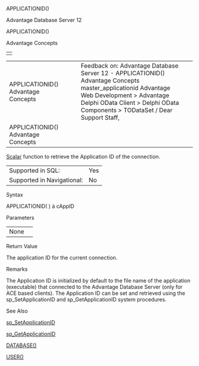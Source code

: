APPLICATIONID()




Advantage Database Server 12  

APPLICATIONID()

Advantage Concepts

|  |
| --- |
|  |

|  |  |  |  |  |
| --- | --- | --- | --- | --- |
| APPLICATIONID()  Advantage Concepts |  |  | Feedback on: Advantage Database Server 12 - APPLICATIONID() Advantage Concepts master\_applicationid Advantage Web Development > Advantage Delphi OData Client > Delphi OData Components > TODataSet / Dear Support Staff, |  |
| APPLICATIONID()  Advantage Concepts |  |  |  |  |

[Scalar](master_supported_scalar_functions.htm) function to retrieve the Application ID of the connection.

|  |  |
| --- | --- |
| Supported in SQL: | Yes |
| Supported in Navigational: | No |

Syntax

APPLICATIONID( ) à cAppID

Parameters

|  |  |
| --- | --- |
| None |  |

Return Value

The application ID for the current connection.

Remarks

The Application ID is initialized by default to the file name of the application (executable) that connected to the Advantage Database Server (only for ACE based clients). The Application ID can be set and retrieved using the sp\_SetApplicationID and sp\_GetApplicationID system procedures.

See Also

[sp\_SetApplicationID](master_sp_setapplicationid.htm)

[sp\_GetApplicationID](master_sp_getapplicationid.htm)

[DATABASE()](master_database.htm)

[USER()](master_user.htm)